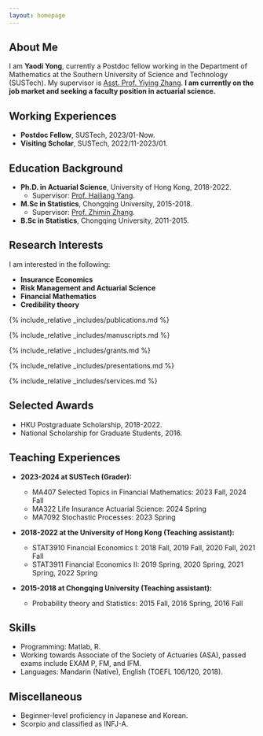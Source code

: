 ```yaml
---
layout: homepage
---
```


## About Me

I am **Yaodi Yong**, currently a Postdoc fellow working in the Department of Mathematics at the Southern University of Science and Technology (SUSTech). My supervisor is <a href="https://sites.google.com/site/yiyingzhang16/home/">Asst. Prof. Yiying Zhang</a>. **I am currently on the job market and seeking a faculty position in actuarial science.** 


## Working Experiences
- **Postdoc Fellow**, SUSTech, 2023/01-Now.
- **Visiting Scholar**, SUSTech, 2022/11-2023/01.

## Education Background
- **Ph.D. in Actuarial Science**, University of Hong Kong, 2018-2022.
  - Supervisor: <a href="https://scholar.xjtlu.edu.cn/en/persons/HailiangYang/">Prof. Hailiang Yang</a>.
- **M.Sc in Statistics**, Chongqing University, 2015-2018.
  - Supervisor: <a href="https://sci.cqu.edu.cn/info/1270/4432.htm/">Prof. Zhimin Zhang</a>.
- **B.Sc in Statistics**, Chongqing University, 2011-2015.  

## Research Interests
I am interested in the following:
- **Insurance Economics**
- **Risk Management and Actuarial Science**
- **Financial Mathematics**
- **Credibility theory**

{% include_relative _includes/publications.md %}

{% include_relative _includes/manuscripts.md %}

{% include_relative _includes/grants.md %}

{% include_relative _includes/presentations.md %}

{% include_relative _includes/services.md %}

## Selected Awards
- HKU Postgraduate Scholarship, 2018-2022.
- National Scholarship for Graduate Students, 2016.

## Teaching Experiences
- **2023-2024 at SUSTech (Grader):**
  - MA407 Selected Topics in Financial Mathematics: 2023 Fall, 2024 Fall
  - MA322 Life Insurance Actuarial Science: 2024 Spring
  - MA7092 Stochastic Processes: 2023 Spring
        
- **2018-2022 at the University of Hong Kong (Teaching assistant):**
  - STAT3910 Financial Economics I: 2018 Fall, 2019 Fall, 2020 Fall, 2021 Fall
  - STAT3911 Financial Economics II: 2019 Spring, 2020 Spring, 2021 Spring, 2022 Spring
- **2015-2018 at Chongqing University (Teaching assistant):**
  - Probability theory and Statistics: 2015 Fall, 2016 Spring, 2016 Fall

## Skills
- Programming: Matlab, R.
- Working towards Associate of the Society of Actuaries (ASA), passed exams include EXAM P, FM, and IFM.
- Languages: Mandarin (Native), English (TOEFL 106/120, 2018).

## Miscellaneous
- Beginner-level proficiency in Japanese and Korean.
- Scorpio and classified as INFJ-A.
